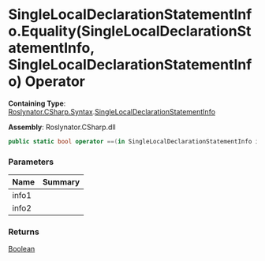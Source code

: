 # SingleLocalDeclarationStatementInfo\.Equality\(SingleLocalDeclarationStatementInfo, SingleLocalDeclarationStatementInfo\) Operator

**Containing Type**: [Roslynator.CSharp.Syntax](../../README.md)\.[SingleLocalDeclarationStatementInfo](../README.md)

**Assembly**: Roslynator\.CSharp\.dll

```csharp
public static bool operator ==(in SingleLocalDeclarationStatementInfo info1, in SingleLocalDeclarationStatementInfo info2)
```

### Parameters

| Name | Summary |
| ---- | ------- |
| info1 | |
| info2 | |

### Returns

[Boolean](https://docs.microsoft.com/en-us/dotnet/api/system.boolean)

